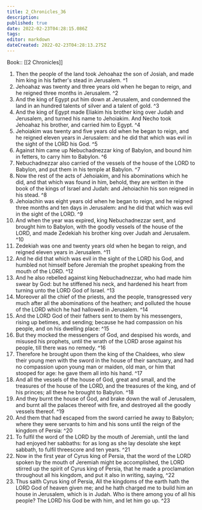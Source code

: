```yaml
---
title: 2_Chronicles_36
description: 
published: true
date: 2022-02-23T04:28:15.086Z
tags: 
editor: markdown
dateCreated: 2022-02-23T04:28:13.275Z
---
```


 Book:: [[2 Chronicles]]
 1. Then the people of the land took Jehoahaz the son of Josiah, and made him king in his father's stead in Jerusalem. ^1
 2. Jehoahaz was twenty and three years old when he began to reign, and he reigned three months in Jerusalem. ^2
 3. And the king of Egypt put him down at Jerusalem, and condemned the land in an hundred talents of silver and a talent of gold. ^3
 4. And the king of Egypt made Eliakim his brother king over Judah and Jerusalem, and turned his name to Jehoiakim. And Necho took Jehoahaz his brother, and carried him to Egypt. ^4
 5. Jehoiakim was twenty and five years old when he began to reign, and he reigned eleven years in Jerusalem: and he did that which was evil in the sight of the LORD his God. ^5
 6. Against him came up Nebuchadnezzar king of Babylon, and bound him in fetters, to carry him to Babylon. ^6
 7. Nebuchadnezzar also carried of the vessels of the house of the LORD to Babylon, and put them in his temple at Babylon. ^7
 8. Now the rest of the acts of Jehoiakim, and his abominations which he did, and that which was found in him, behold, they are written in the book of the kings of Israel and Judah: and Jehoiachin his son reigned in his stead. ^8
 9. Jehoiachin was eight years old when he began to reign, and he reigned three months and ten days in Jerusalem: and he did that which was evil in the sight of the LORD. ^9
 10. And when the year was expired, king Nebuchadnezzar sent, and brought him to Babylon, with the goodly vessels of the house of the LORD, and made Zedekiah his brother king over Judah and Jerusalem. ^10
 11. Zedekiah was one and twenty years old when he began to reign, and reigned eleven years in Jerusalem. ^11
 12. And he did that which was evil in the sight of the LORD his God, and humbled not himself before Jeremiah the prophet speaking from the mouth of the LORD. ^12
 13. And he also rebelled against king Nebuchadnezzar, who had made him swear by God: but he stiffened his neck, and hardened his heart from turning unto the LORD God of Israel. ^13
 14. Moreover all the chief of the priests, and the people, transgressed very much after all the abominations of the heathen; and polluted the house of the LORD which he had hallowed in Jerusalem. ^14
 15. And the LORD God of their fathers sent to them by his messengers, rising up betimes, and sending; because he had compassion on his people, and on his dwelling place: ^15
 16. But they mocked the messengers of God, and despised his words, and misused his prophets, until the wrath of the LORD arose against his people, till there was no remedy. ^16
 17. Therefore he brought upon them the king of the Chaldees, who slew their young men with the sword in the house of their sanctuary, and had no compassion upon young man or maiden, old man, or him that stooped for age: he gave them all into his hand. ^17
 18. And all the vessels of the house of God, great and small, and the treasures of the house of the LORD, and the treasures of the king, and of his princes; all these he brought to Babylon. ^18
 19. And they burnt the house of God, and brake down the wall of Jerusalem, and burnt all the palaces thereof with fire, and destroyed all the goodly vessels thereof. ^19
 20. And them that had escaped from the sword carried he away to Babylon; where they were servants to him and his sons until the reign of the kingdom of Persia: ^20
 21. To fulfil the word of the LORD by the mouth of Jeremiah, until the land had enjoyed her sabbaths: for as long as she lay desolate she kept sabbath, to fulfil threescore and ten years. ^21
 22. Now in the first year of Cyrus king of Persia, that the word of the LORD spoken by the mouth of Jeremiah might be accomplished, the LORD stirred up the spirit of Cyrus king of Persia, that he made a proclamation throughout all his kingdom, and put it also in writing, saying, ^22
 23. Thus saith Cyrus king of Persia, All the kingdoms of the earth hath the LORD God of heaven given me; and he hath charged me to build him an house in Jerusalem, which is in Judah. Who is there among you of all his people? The LORD his God be with him, and let him go up. ^23
